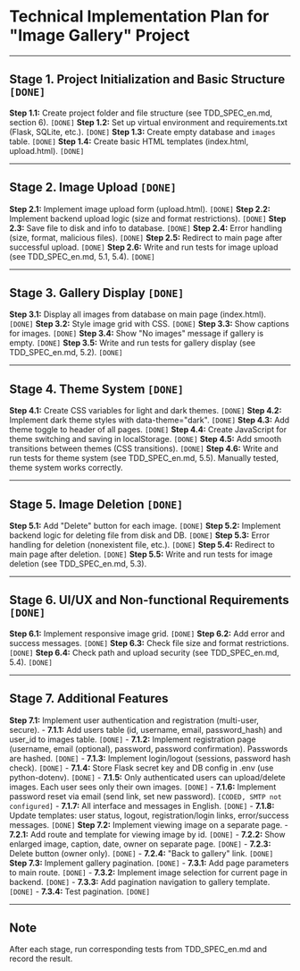 # Technical Implementation Plan for "Image Gallery" Project

---

## Stage 1. Project Initialization and Basic Structure `[DONE]`

**Step 1.1:** Create project folder and file structure (see TDD_SPEC_en.md, section 6). `[DONE]`
**Step 1.2:** Set up virtual environment and requirements.txt (Flask, SQLite, etc.). `[DONE]`
**Step 1.3:** Create empty database and `images` table. `[DONE]`
**Step 1.4:** Create basic HTML templates (index.html, upload.html). `[DONE]`

---

## Stage 2. Image Upload `[DONE]`

**Step 2.1:** Implement image upload form (upload.html). `[DONE]`
**Step 2.2:** Implement backend upload logic (size and format restrictions). `[DONE]`
**Step 2.3:** Save file to disk and info to database. `[DONE]`
**Step 2.4:** Error handling (size, format, malicious files). `[DONE]`
**Step 2.5:** Redirect to main page after successful upload. `[DONE]`
**Step 2.6:** Write and run tests for image upload (see TDD_SPEC_en.md, 5.1, 5.4). `[DONE]`

---

## Stage 3. Gallery Display `[DONE]`

**Step 3.1:** Display all images from database on main page (index.html). `[DONE]`
**Step 3.2:** Style image grid with CSS. `[DONE]`
**Step 3.3:** Show captions for images. `[DONE]`
**Step 3.4:** Show "No images" message if gallery is empty. `[DONE]`
**Step 3.5:** Write and run tests for gallery display (see TDD_SPEC_en.md, 5.2). `[DONE]`

---

## Stage 4. Theme System `[DONE]`

**Step 4.1:** Create CSS variables for light and dark themes. `[DONE]`
**Step 4.2:** Implement dark theme styles with data-theme="dark". `[DONE]`
**Step 4.3:** Add theme toggle to header of all pages. `[DONE]`
**Step 4.4:** Create JavaScript for theme switching and saving in localStorage. `[DONE]`
**Step 4.5:** Add smooth transitions between themes (CSS transitions). `[DONE]`
**Step 4.6:** Write and run tests for theme system (see TDD_SPEC_en.md, 5.5). Manually tested, theme system works correctly.

---

## Stage 5. Image Deletion `[DONE]`

**Step 5.1:** Add "Delete" button for each image. `[DONE]`
**Step 5.2:** Implement backend logic for deleting file from disk and DB. `[DONE]`
**Step 5.3:** Error handling for deletion (nonexistent file, etc.). `[DONE]`
**Step 5.4:** Redirect to main page after deletion. `[DONE]`
**Step 5.5:** Write and run tests for image deletion (see TDD_SPEC_en.md, 5.3).

---

## Stage 6. UI/UX and Non-functional Requirements `[DONE]`

**Step 6.1:** Implement responsive image grid. `[DONE]`
**Step 6.2:** Add error and success messages. `[DONE]`
**Step 6.3:** Check file size and format restrictions. `[DONE]`
**Step 6.4:** Check path and upload security (see TDD_SPEC_en.md, 5.4). `[DONE]`

---

## Stage 7. Additional Features

**Step 7.1:** Implement user authentication and registration (multi-user, secure).
    - **7.1.1:** Add users table (id, username, email, password_hash) and user_id to images table. `[DONE]`
    - **7.1.2:** Implement registration page (username, email (optional), password, password confirmation). Passwords are hashed. `[DONE]`
    - **7.1.3:** Implement login/logout (sessions, password hash check). `[DONE]`
    - **7.1.4:** Store Flask secret key and DB config in .env (use python-dotenv). `[DONE]`
    - **7.1.5:** Only authenticated users can upload/delete images. Each user sees only their own images. `[DONE]`
    - **7.1.6:** Implement password reset via email (send link, set new password). `[CODED, SMTP not configured]`
    - **7.1.7:** All interface and messages in English. `[DONE]`
    - **7.1.8:** Update templates: user status, logout, registration/login links, error/success messages. `[DONE]`
**Step 7.2:** Implement viewing image on a separate page.
    - **7.2.1:** Add route and template for viewing image by id. `[DONE]`
    - **7.2.2:** Show enlarged image, caption, date, owner on separate page. `[DONE]`
    - **7.2.3:** Delete button (owner only). `[DONE]`
    - **7.2.4:** "Back to gallery" link. `[DONE]`
**Step 7.3:** Implement gallery pagination. `[DONE]`
    - **7.3.1:** Add page parameters to main route. `[DONE]`
    - **7.3.2:** Implement image selection for current page in backend. `[DONE]`
    - **7.3.3:** Add pagination navigation to gallery template. `[DONE]`
    - **7.3.4:** Test pagination. `[DONE]`

---

## Note

After each stage, run corresponding tests from TDD_SPEC_en.md and record the result. 